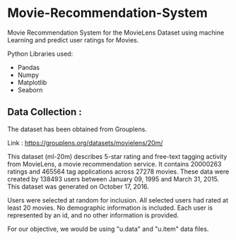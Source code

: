 # Movie-Recommendation-System
Movie Recommendation System for the MovieLens Dataset using machine Learning and predict user ratings for Movies.

Python Libraries used:
* Pandas
* Numpy
* Matplotlib
* Seaborn

## Data Collection :

The dataset has been obtained from Grouplens.

Link : https://grouplens.org/datasets/movielens/20m/

This dataset (ml-20m) describes 5-star rating and free-text tagging activity from MovieLens, a movie recommendation service. It contains 20000263 ratings and 465564 tag applications across 27278 movies. These data were created by 138493 users between January 09, 1995 and March 31, 2015. This dataset was generated on October 17, 2016.

Users were selected at random for inclusion. All selected users had rated at least 20 movies. No demographic information is included. Each user is represented by an id, and no other information is provided.


For our objective, we would be using "u.data" and "u.item" data files.


